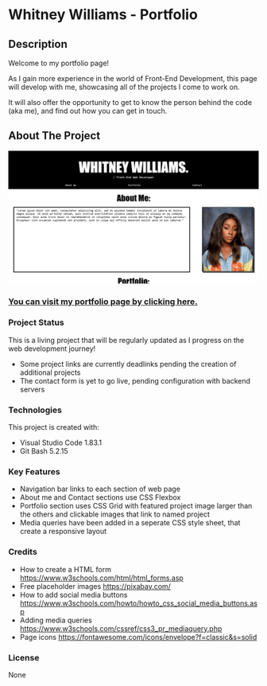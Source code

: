 # Whitney Williams - Portfolio

## Description

Welcome to my portfolio page! 

As I gain more experience in the world of Front-End Development, this page will develop with me, showcasing all of the projects I come to work on. 

It will also offer the opportunity to get to know the person behind the code (aka me), and find out how you can get in touch. 

## About The Project

![Screenshot image of portfolio page](./images/Whitney-s-Portfolio-Homepage.png)

### [You can visit my portfolio page by clicking here.](https://whit-williams.github.io/ww-portfolio/)

### Project Status
This is a living project that will be regularly updated as I progress on the web development journey!

- Some project links are currently deadlinks pending the creation of additional projects
- The contact form is yet to go live, pending configuration with backend servers

### Technologies
This project is created with:

- Visual Studio Code 1.83.1
- Git Bash 5.2.15

### Key Features
- Navigation bar links to each section of web page
- About me and Contact sections use CSS Flexbox
- Portfolio section uses CSS Grid with featured project image larger than the others and clickable images that link to named project
- Media queries have been added in a seperate CSS style sheet, that create a responsive layout

### Credits
- How to create a HTML form https://www.w3schools.com/html/html_forms.asp
- Free placeholder images https://pixabay.com/
- How to add social media buttons https://www.w3schools.com/howto/howto_css_social_media_buttons.asp
- Adding media queries https://www.w3schools.com/cssref/css3_pr_mediaquery.php
- Page icons https://fontawesome.com/icons/envelope?f=classic&s=solid

### License 
None


